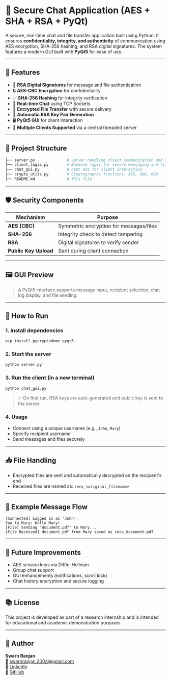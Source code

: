 # 🔐 Secure Chat Application (AES + SHA + RSA + PyQt)

A secure, real-time chat and file transfer application built using Python. It ensures **confidentiality, integrity, and authenticity** of communication using AES encryption, SHA-256 hashing, and RSA digital signatures. The system features a modern GUI built with **PyQt5** for ease of use.

---

## 🚀 Features

- 🔑 **RSA Digital Signatures** for message and file authentication
- 🔒 **AES-CBC Encryption** for confidentiality
- ✅ **SHA-256 Hashing** for integrity verification
- 💬 **Real-time Chat** using TCP Sockets
- 📁 **Encrypted File Transfer** with secure delivery
- 🧠 **Automatic RSA Key Pair Generation**
- 🖥️ **PyQt5 GUI** for client interaction
- 🔁 **Multiple Clients Supported** via a central threaded server

---

## 📂 Project Structure

```bash
├── server.py              # Server handling client communication and verification
├── client_logic.py        # Backend logic for secure messaging and file transfer
├── chat_gui.py            # PyQt GUI for client interaction
├── crypto_utils.py        # Cryptographic functions: AES, SHA, RSA
├── README.md              # This file
```

---

## 🛡️ Security Components

| Mechanism      | Purpose                                 |
|----------------|------------------------------------------|
| **AES (CBC)**  | Symmetric encryption for messages/files |
| **SHA-256**    | Integrity check to detect tampering     |
| **RSA**        | Digital signatures to verify sender     |
| **Public Key Upload** | Sent during client connection     |

---

## 🖼️ GUI Preview

> A PyQt5 interface supports message input, recipient selection, chat log display, and file sending.

---

## 🧪 How to Run

### 1. Install dependencies
```bash
pip install pycryptodome pyqt5
```

### 2. Start the server
```bash
python server.py
```

### 3. Run the client (in a new terminal)
```bash
python chat_gui.py
```

> ✅ On first run, RSA keys are auto-generated and public key is sent to the server.

### 4. Usage
- Connect using a unique username (e.g., `John`, `Mary`)
- Specify recipient username
- Send messages and files securely

---

## 📥 File Handling

- Encrypted files are sent and automatically decrypted on the recipient's end
- Received files are named as: `recv_<original_filename>`

---

## 📌 Example Message Flow

```
[Connected] Logged in as 'John'.
You to Mary: Hello Mary!
[File] Sending 'document.pdf' to Mary...
[File Received] document.pdf from Mary saved as recv_document.pdf
```

---

## 📖 Future Improvements

- AES session keys via Diffie–Hellman
- Group chat support
- GUI enhancements (notifications, scroll lock)
- Chat history encryption and secure logging

---

## 📚 License

This project is developed as part of a research internship and is intended for educational and academic demonstration purposes.

---

## 👤 Author

**Swarn Ranjan**  
📧 swarnranjan.2004@gmail.com  
🔗 [LinkedIn](https://linkedin.com/in/swarn-ranjan)  
🔗 [GitHub](https://github.com/swarnranjan/Chat-application)
